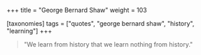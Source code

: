 +++
title = "George Bernard Shaw"
weight = 103

[taxonomies]
tags = ["quotes", "george bernard shaw", "history", "learning"]
+++

> "We learn from history that we learn nothing from history."
